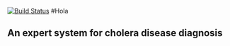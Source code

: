 [![Build Status](https://travis-ci.com/hendo9701/cholera.svg?branch=main)](https://travis-ci.com/hendo9701/cholera)
#Hola
<h2>An expert system for cholera disease diagnosis</h2>
